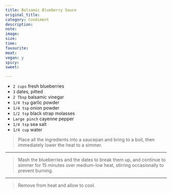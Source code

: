 ```yaml
---
title: Balsamic Blueberry Sauce
original_title:
category: Condiment
description:
note:
image:
size:
time:
favourite:
meat:
vegan: y
spicy:
sweet:

---
```


* `2 cups` fresh blueberries
* `3` dates, pitted
* `2 Tbsp` balsamic vinegar
* `1/4 tsp` garlic powder
* `1/4 tsp` onion powder
* `1/2 tsp` black strap molasses
* `Large pinch` cayenne pepper
* `1/4 tsp` sea salt
* `1/4 cup` water

>Place all the ingredients into a saucepan and bring to a boil, then immediately lower the heat to a simmer.

---

>Mash the blueberries and the dates to break them up, and continue to simmer for 15 minutes over medium-low heat, stirring occasionally to prevent burning.

---

>Remove from heat and allow to cool.